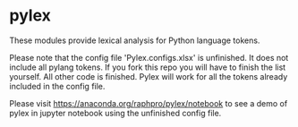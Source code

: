 # pylex
These modules provide lexical analysis for Python language tokens.

Please note that the config file 'Pylex.configs.xlsx' is unfinished. It does not include all pylang tokens. If you fork this repo you will have to finish the list yourself.
All other code is finished. Pylex will work for all the tokens already included in the config file.

Please visit https://anaconda.org/raphpro/pylex/notebook to see a demo of pylex in jupyter notebook using the unfinished config file.
